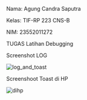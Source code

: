 Nama: Agung Candra Saputra

Kelas: TIF-RP 223 CNS-B

NIM: 23552011272

TUGAS Latihan Debugging

Screenshot LOG

![log_and_toast](https://github.com/user-attachments/assets/9e862ce3-7a24-4499-bbca-9f7c0f17d46a)

Screenshoot Toast di HP

![dihp](https://github.com/user-attachments/assets/6256dfbc-9598-4c8a-839b-7e86ae0a0a1c)
